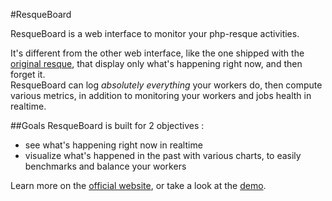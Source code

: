 #ResqueBoard

ResqueBoard is a web interface to monitor your php-resque activities.

It's different from the other web interface, like the one shipped with the [original resque](https://github.com/defunkt/resque/#the-front-end), that display only what's happening right now, and then forget it.  
ResqueBoard can log *absolutely everything* your workers do, then compute various metrics, in addition to monitoring your workers and jobs health in realtime.

##Goals
ResqueBoard is built for 2 objectives :

* see what's happening right now in realtime
* visualize what's happened in the past with various charts, to easily benchmarks and balance your workers

Learn more on the [official website](http://resqueboard.kamisama.me), or take a look at the [demo](http://resque.neetcafe.com).
